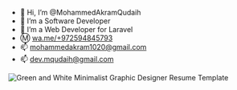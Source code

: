 - 👋 Hi, I’m @MohammedAkramQudaih
- 👀 I’m a Software Developer
- 🌱 I’m a Web Developer for Laravel
- Ⓜ [wa.me/+972594845793](https://wa.me/+972594845793)
- 📫 mohammedakram1020@gmail.com
- 📫 dev.mqudaih@gmail.com

![Green and White Minimalist Graphic Designer Resume Template](https://user-images.githubusercontent.com/75170603/209463351-9d1f40ce-b1f9-4397-879e-e0b984c3b814.jpg)


<!---
MohammedAkramQudaih/MohammedAkramQudaih is a ✨ special ✨ repository because its `README.md` (this file) appears on your GitHub profile.
You can click the Preview link to take a look at your changes.
--->

